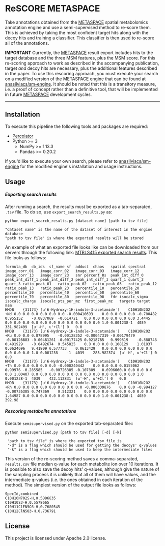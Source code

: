 # ReSCORE METASPACE

Take annotations obtained from the [METASPACE](http://metaspace2020.eu/) spatial metabolomics annotation engine and use a semi-supervised method to re-score them. This is achieved by taking the most confident target hits along with the decoy hits and training a classifier. This classifier is then used to re-score all of the annotations.

**IMPORTANT** Currently, the [METASPACE](http://metaspace2020.eu/) result export includes hits to the target database and the three MSM features, plus the MSM score. For this re-scoring approach to work as described in the accompanying publication, target *and* decoy hits are necessary, plus the additional features described in the paper. To use this rescoring approach, you must execute your search on a modified version of the METASPACE engine that can be found at [anasilviacs/sm-engine](https://github.com/anasilviacs/sm-engine). It should be noted that this is a transitory measure, i.e. a proof of concept rather than a definitive tool, that will be implemented in future [METASPACE](http://metaspace2020.eu/) development cycles.

----

## Installation

To execute this pipeline the following tools and packages are required:

- [Percolator](https://github.com/percolator/percolator)
- Python >= 3
  - NumPy >= 1.13.3
  - Pandas >= 0.20.2

If you'd like to execute your own search, please refer to [anasilviacs/sm-engine](https://github.com/anasilviacs/sm-engine/wiki) for the modified engine's installation and usage instructions.

## Usage

##### Exporting search results
After running a search, the results must be exported as a tab-separated, `.tsv` file. To do so, use `export_search_results.py` as:

```
python export_search_results.py [dataset name] [path to tsv file]

"dataset name" is the name of the dataset of interest in the engine database
"path to tsv file" is where the exported results will be stored
```
An example of what an exported file looks like can be downloaded from our servers through the following link:
[MTBLS415 exported search results](http://genesis.ugent.be/uvpublicdata/silvia/MTBLS415/120901101000.csv). This file looks as follows:

```
formula_db	db_ids	sf_name	sf	adduct	chaos	spatial	spectral	image_corr_01	image_corr_02	image_corr_03	image_corr_12	image_corr_13	image_corr_23	snr	percent_0s	peak_int_diff_0	peak_int_diff_1	peak_int_diff_2	peak_int_diff_3	quart_1	quart_2	quart_3	ratio_peak_01	ratio_peak_02	ratio_peak_03	ratio_peak_12	ratio_peak_13	ratio_peak_23	percentile_10	percentile_20	percentile_30	percentile_40	percentile_50	percentile_60	percentile_70	percentile_80	percentile_90	fdr	isocalc_sigma	isocalc_charge	isocalc_pts_per_mz	first_peak_mz	targets	target	msm
HMDB	{31173}	[u'6-Hydroxy-1H-indole-3-acetamide']	C10H10N2O2	+Nd	0.0	0.0	0.0	0.0	0.0	0.0	-0.000410693	0.0	0.0	0.0	0.0	-0.700482	0.955152	-0.0837069	-0.614721	0.0	0.0	0.0	0.0	0.0	0.0	3.4445	0.0	0.0	0.0	0.0	0.0	0.0	0.0	0.0	0.0	0.0	0.0	1.0	0.001238-1	4039	331.982499	[u'-H', u'+Cl']	0	0.0
HMDB	{31173}	[u'6-Hydroxy-1H-indole-3-acetamide']	C10H10N2O2	+Ru	0.0	0.0	0.878995	-0.00128352	-0.00047319	-0.00179479	-0.00126883	-0.00481261	-0.00177425	0.0218785	0.999519	-0.888743	0.491929	-0.0492674	0.545825	0.0	0.0	0.0	0.108129	1.01837	0.0624696	9.41809	0.577733	0.0613429	0.0	0.0	0.0	0.0	0.0	0.0	0.0	0.0	0.0	1.0	0.001238	-1	4039	285.982374	[u'-H', u'+Cl']	0	0.0
HMDB	{31173}	[u'6-Hydroxy-1H-indole-3-acetamide']	C10H10N2O2	+Th	0.0	0.0	0.0	0.0	0.0	-0.000240442	0.0	0.0	0.0	0.0155062	0.99976	-0.285585	-0.00726385	-0.107809	0.6996660.0	0.0	0.0	0.0	0.0	1.00407	0.0	0.0	0.0	0.0	0.0	0.0	0.0	0.0	0.0	0.0	0.0	0.0	1.0	0.001238-1	4039	422.112831	[u'-H', u'+Cl']	0	0.0
HMDB	{31173}	[u'6-Hydroxy-1H-indole-3-acetamide']	C10H10N2O2	+Rh	0.0	0.0	0.0	0.0	0.0	0.0	0.0	0.0	-0.000339876	0.0	0.0	-0.994127	-0.00726385	0.747369	0.512321	0.0	0.0	0.0	0.0	0.0	0.0	0.0	0.0	1.64987	0.0	0.0	0.0	0.0	0.0	0.0	0.0	0.0	0.0	1.0	0.001238-1	4039	292.98
```

##### Rescoring metabolite annotations
Execute `semisupervised.py` on the exported tab-separated file::

```
python semisupervised.py [path to tsv file] [-d] [-k]

 "path to tsv file" is where the exported tsv file is
 "-d" is a flag which should be used for getting the decoys' q-values
 "-k" is a flag which should be used to keep the intermediate files
```

This version of the re-scoring method saves a comma-separated, `results.csv` file median q-value for each metabolite ion over 10 iterations. It is possible to also save the decoy hits' q-values, although give the nature of the sampling process it is unlikely that all of them will have values, and the intermediate q-values (i.e. the ones obtained in each iteration of the method). The simplest version of the output file looks as follows:

```
SpecId,combined
C10H10N7O2S-H,0.5886835
C10H10S3-H,0.5578665
C10H11ClFN5O3-H,0.7680545
C10H12ClN5O3-H,0.736791
```

## License

This project is licensed under Apache 2.0 license.
